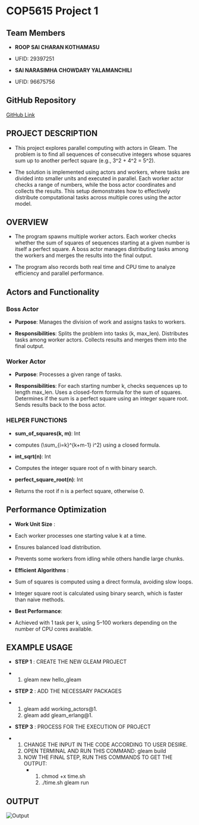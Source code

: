 # COP5615 Project 1

## Team Members

- **ROOP SAI CHARAN KOTHAMASU** 
- UFID: 29397251

- **SAI NARASIMHA CHOWDARY YALAMANCHILI**
- UFID: 96675756

## GitHub Repository
[GitHub Link]()



## PROJECT DESCRIPTION

- This project explores parallel computing with actors in Gleam. The problem is to find all sequences of consecutive integers whose squares sum up to another perfect square (e.g., 3^2 + 4^2 = 5^2).

- The solution is implemented using actors and workers, where tasks are divided into smaller units and executed in parallel. Each worker actor checks a range of numbers, while the boss actor coordinates and collects the results. This setup demonstrates how to effectively distribute computational tasks across multiple cores using the actor model.



## OVERVIEW

- The program spawns multiple worker actors. Each worker checks whether the sum of squares of sequences starting at a given number is itself a perfect square. A boss actor manages distributing tasks among the workers and merges the results into the final output.

- The program also records both real time and CPU time to analyze efficiency and parallel performance.



## Actors and Functionality

### Boss Actor
- **Purpose**: Manages the division of work and assigns tasks to workers.

- **Responsibilities**:
    Splits the problem into tasks (k, max_len).
    Distributes tasks among worker actors.
    Collects results and merges them into the final output.

### Worker Actor
- **Purpose**: Processes a given range of tasks.

- **Responsibilities**:
    For each starting number k, checks sequences up to length max_len.
    Uses a closed-form formula for the sum of squares.
    Determines if the sum is a perfect square using an integer square root.
    Sends results back to the boss actor.

### HELPER FUNCTIONS
- **sum_of_squares(k, m)**: Int
- computes (\sum_{i=k}^{k+m-1} i^2) using a closed formula.

- **int_sqrt(n)**: Int
- Computes the integer square root of n with binary search.

- **perfect_square_root(n)**: Int
- Returns the root if n is a perfect square, otherwise 0.


## Performance Optimization

- **Work Unit Size** :
- Each worker processes one starting value k at a time.
- Ensures balanced load distribution.
- Prevents some workers from idling while others handle large chunks.

- **Efficient Algorithms** :
- Sum of squares is computed using a direct formula, avoiding slow loops.
- Integer square root is calculated using binary search, which is faster than naive methods.

- **Best Performance**:
- Achieved with 1 task per k, using 5–100 workers depending on the number of CPU cores available.


## EXAMPLE USAGE
- **STEP 1** : CREATE THE NEW GLEAM PROJECT 
- 1. gleam new hello_gleam


- **STEP 2** : ADD THE NECESSARY PACKAGES 
- 1. gleam add working_actors@1.
  2. gleam add gleam_erlang@1.


- **STEP 3** : PROCESS FOR THE EXECUTION OF PROJECT
-  1. CHANGE THE INPUT IN THE CODE ACCORDING TO USER DESIRE.
   2. OPEN TERMINAL AND RUN THIS COMMAND: gleam build
   3. NOW THE FINAL STEP, RUN THIS COMMANDS TO GET THE OUTPUT:
      - 1. chmod +x time.sh
        2. ./time.sh gleam run  


## OUTPUT 

![Output](./output.jpeg)

